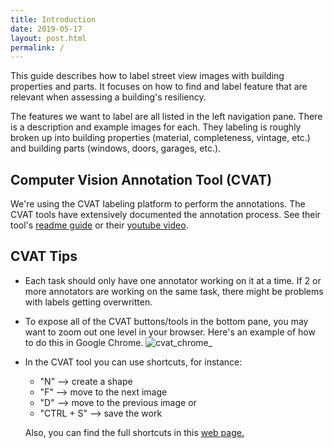 ```yaml
---
title: Introduction
date: 2019-05-17
layout: post.html
permalink: /
---
```


This guide describes how to label street view images with building properties and parts. It focuses on how to find and label feature that are relevant when assessing a building's resiliency.

The features we want to label are all listed in the left navigation pane. There is a description and example images for each. They labeling is roughly broken up into building properties (material, completeness, vintage, etc.) and building parts (windows, doors, garages, etc.).

## Computer Vision Annotation Tool (CVAT)
We're using the CVAT labeling platform to perform the annotations. The CVAT tools have extensively documented the annotation process. See their tool's [readme guide]() or their [youtube video]().

## CVAT Tips
- Each task should only have one annotator working on it at a time. If 2 or more annotators are working on the same task, there might be problems with labels getting overwritten.

- To expose all of the CVAT buttons/tools in the bottom pane, you may want to zoom out one level in your browser. Here's an example of how to do this in Google Chrome.
![cvat_chrome_](/housing-passports-labeling/assets/graphics/content_blogs/cvat_tips1.gif)


- In the CVAT tool you can use shortcuts, for instance:
    - "N" --> create a shape
    - "F" --> move to the next image
    - "D" --> move to the previous image or
    - "CTRL + S" --> save the work 

    Also, you can find the full shortcuts in this [web page.](https://github.com/opencv/cvat/blob/develop/cvat/apps/documentation/user_guide.md#shortcuts)